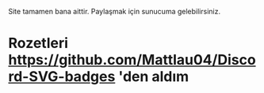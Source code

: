 Site tamamen bana aittir.
Paylaşmak için sunucuma gelebilirsiniz.
# Rozetleri https://github.com/Mattlau04/Discord-SVG-badges 'den aldım
